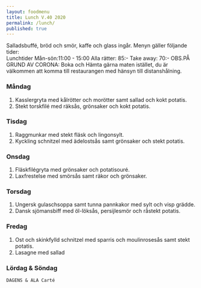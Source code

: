 ```yaml
---
layout: foodmenu
title: Lunch V.40 2020
permalink: /lunch/
published: true
---
```

Salladsbuffé, bröd och smör, kaffe och glass ingår.
Menyn gäller följande tider:  
Lunchtider  Mån-sön:11:00 - 15:00
Alla rätter: 85:- Take away: 70:-
OBS.PÅ GRUND AV CORONA: Boka och Hämta gärna maten istället, du är välkommen att komma till restaurangen med hänsyn till distanshålning.
                           

### Måndag
1. Kasslergryta med kålrötter och morötter samt sallad och kokt potatis.
2. Stekt torskfilé med räksås, grönsaker och kokt potatis.

### Tisdag
1. Raggmunkar med stekt fläsk och lingonsylt.
2. Kyckling schnitzel med ädelostsås samt grönsaker och stekt potatis.

### Onsdag
1. Fläskfilégryta med grönsaker och potatisouré.
2. Laxfrestelse med smörsås samt räkor och grönsaker.

### Torsdag
1. Ungersk gulaschsoppa samt tunna pannkakor med sylt och visp grädde. 
2. Dansk sjömansbiff med öl-löksås, persijlesmör och råstekt potatis.

### Fredag
1. Ost och skinkfylld schnitzel med sparris och moulinrosesås samt stekt potatis.
2. Lasagne med sallad
   
### Lördag & Söndag
    DAGENS & ALA Carté

   
    
   
     
